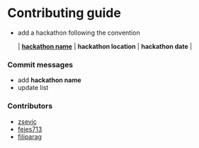 # Contributing guide

* add a hackathon following the convention

  | [**hackathon name**](**link**) | **hackathon location** | **hackathon date** |

### Commit messages

* add **hackathon name**
* update list

### Contributors

* [zsevic](https://github.com/zsevic)
* [fejes713](https://github.com/fejes713)
* [filiparag](https://github.com/filiparag)
